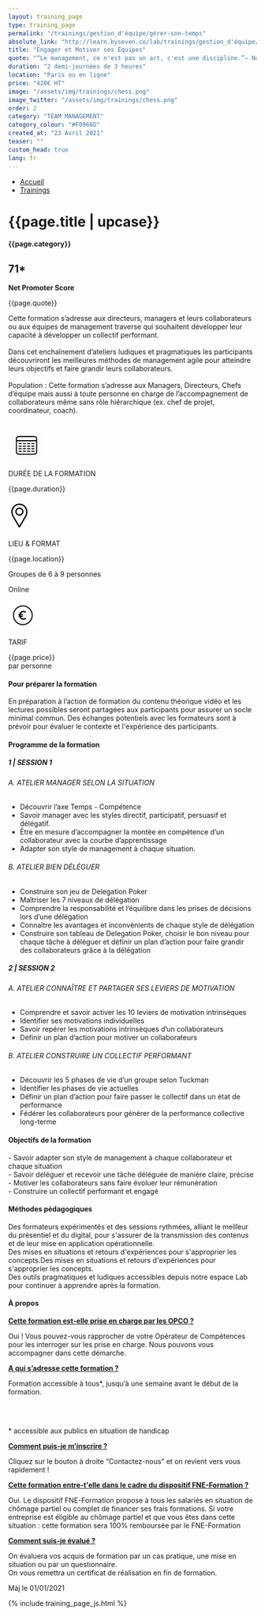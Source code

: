 ```yaml
---
layout: training_page
type: training_page
permalink: "/trainings/gestion_d'équipe/gérer-son-temps"
absolute_link: "http://learn.byseven.co/lab/trainings/gestion_d'équipe/gérer-son-temps"
title: "Engager et Motiver ses Équipes"
quote: "“Le management, ce n'est pas un art, c'est une discipline.”– Noel Goutard"
duration: "2 demi-journées de 3 heures"
location: "Paris ou en ligne"
price: "420€ HT"
image: "/assets/img/trainings/chess.png"
image_twitter: "/assets/img/trainings/chess.png"
order: 2
category: "TEAM MANAGEMENT"
category_colour: "#F0966D"
created_at: "23 Avril 2021"
teaser: ""
custom_head: true
lang: fr
---
```


<div class="trainings-breadcrumb">
  <nav aria-label="Breadcrumb" class="breadcrumb">
    <ul>
        <li><a href="/">Accueil</a></li>
        <li><a href="/trainings">Trainings</a></li>
    </ul>
  </nav>
</div>
<div class="training-page-main">
  <div class="training-page-main-banner">
    <div class="training-page-main-banner-left">
      <div>
        <h1 class="training-page-main-banner-left-title">{{page.title | upcase}}</h1>
        <div class='category-score'><h4 class="training-page-main-banner-left-category" style="background: {{page.category_colour}};">{{page.category}}</h4>
          <div class='net-promote-score'><h2>71<span>&#42;</span></h2>
          <p><strong>Net Promoter Score</strong></p>
          </div>
        </div>
        <p class="training-page-main-banner-left-quote">{{page.quote}}</p>
      </div>
      <p class="training-page-main-banner-left-description">Cette formation s’adresse aux directeurs, managers et leurs collaborateurs ou aux équipes de management traverse qui souhaitent développer leur capacité à développer un collectif performant.<br><br>
      Dans cet enchaînement d’ateliers ludiques et pragmatiques les participants découvriront les meilleures méthodes de management agile pour atteindre leurs objectifs et faire grandir leurs collaborateurs.<br><br><span>Population :</span> Cette formation s’adresse aux Managers, Directeurs, Chefs d’équipe mais aussi à toute personne en charge de l’accompagnement de collaborateurs même sans rôle hiérarchique (ex. chef de projet, coordinateur, coach).
      </p>
    </div>
    <div class="training-page-main-banner-right">
      <img src="{{page.image}}" alt="">
    </div>
  </div>
</div>
<div class="training-page-infos" style="background: {{page.category_colour}};">
  <div class="training-pages-infos-date">
    <img src="/assets/img/PICTO_DATE.png" alt="" class='training-page-picto'>
    <div class="traning-pages-info-text">
        <p>DURÉE DE LA FORMATION</p>
        <p>{{page.duration}}</p>
    </div>
  </div>
  <div class="training-pages-infos-place">
    <img src="/assets/img/PICTO_LIEU.png" alt="" class='training-page-picto'>
    <div class="traning-pages-info-text">
        <p>LIEU & FORMAT</p>
        <p>{{page.location}}</p>
        <p>Groupes de 6 à 9 personnes</p>
        <p>Online</p>
    </div>
  </div>
  <div class="training-pages-infos-price">
    <img src="/assets/img/PICTO_TARIFS.png" alt="" class='training-page-picto'>
    <div class="traning-pages-info-text">
        <p class="align">TARIF</p>
        <p>{{page.price}} <br>par personne</p>
    </div>
  </div>
</div>
<div class="training-page-main-description">
  <div class="training-page-main-description-left" >
    <h4 style="text-decoration-color: {{page.category_colour}};">Pour préparer la formation</h4>
    <p>En préparation à l’action de formation du contenu théorique vidéo et les lectures possibles seront partagées aux participants pour assurer un socle minimal commun. Des échanges potentiels avec les formateurs sont à prévoir pour évaluer le contexte et l'expérience des participants.</p>
    <h4 style="text-decoration-color: {{page.category_colour}};">Programme de la formation</h4>
    <h5 style="color: {{page.category_colour}};">1 | SESSION 1</h5>
    <h6>A. ATELIER MANAGER SELON LA SITUATION</h6>
    <ul>
      <li>Découvrir l’axe Temps - Compétence</li>
      <li>Savoir manager avec les styles directif, participatif, persuasif et délégatif.</li>
      <li>Être en mesure d’accompagner la montée en compétence d’un collaborateur avec la courbe d’apprentissage</li>
      <li>Adapter son style de management à chaque situation.</li>
    </ul>
    <h6>B. ATELIER BIEN DÉLÉGUER</h6>
    <ul>
      <li>Construire son jeu de Delegation Poker</li>
      <li>Maîtriser les 7 niveaux de délégation</li>
      <li>Comprendre la responsabilité et l’équilibre dans les prises de décisions lors d’une délégation</li>
      <li>Connaître les avantages et inconvénients de chaque style de délégation</li>
      <li>Construire son tableau de Delegation Poker, choisir le bon niveau pour chaque tâche à déléguer et définir un plan d’action pour faire grandir des collaborateurs grâce à la délégation</li>
    </ul>
    <h5 style="color: {{page.category_colour}};">2 | SESSION 2</h5>
    <h6>A. ATELIER CONNAÎTRE ET PARTAGER SES LEVIERS DE MOTIVATION</h6>
    <ul>
      <li>Comprendre et savoir activer les 10 leviers de motivation intrinsèques</li>
      <li>Identifier ses motivations individuelles</li>
      <li>Savoir repérer les motivations intrinsèques d’un collaborateurs</li>
      <li>Définir un plan d’action pour motiver un collaborateurs</li>
    </ul>
    <h6>B. ATELIER CONSTRUIRE UN COLLECTIF PERFORMANT</h6>
    <ul>
      <li>Découvrir les 5 phases de vie d’un groupe selon Tuckman</li>
      <li>Identifier les phases de vie actuelles</li>
      <li>Définir un plan d’action pour faire passer le collectif dans un état de performance</li>
      <li>Fédérer les collaborateurs pour générer de la performance collective long-terme</li>
    </ul>
  </div>
  <div class="training-page-main-description-right etre_inspiré_et_inspirant">
    <div>
      <h4 style="text-decoration-color: {{page.category_colour}};">Objectifs de la formation</h4>
      <p>
        - Savoir adapter son style de management à chaque collaborateur et chaque situation<br>
        - Savoir déléguer et recevoir une tâche déléguée de manière claire, précise<br>
        - Motiver les collaborateurs sans faire évoluer leur rémunération<br>
        - Construire un collectif performant et engagé
      </p>
      <h4 style="text-decoration-color: {{page.category_colour}};">Méthodes pédagogiques</h4>
      <p>
        Des formateurs expérimentés et des sessions rythmées, alliant le meilleur du présentiel et du digital, pour s'assurer de la transmission des contenus et de leur mise en application opérationnelle. <br>
        Des mises en situations et retours d'expériences pour s'approprier les concepts.Des mises en situations et retours d'expériences pour s'approprier les concepts. <br>
        Des outils pragmatiques et ludiques accessibles depuis notre espace Lab pour continuer à apprendre après la formation.
      </p>
      <h4 style="text-decoration-color: {{page.category_colour}};">À propos</h4>
      <div class="training-page-faq-element">
        <a class='training-page-faq-question-link' data-toggle="collapse" href="#collapse1" role="button" aria-expanded="false" aria-controls="collapse1" style="color: {{page.category_colour}};">
          <div class="training-page-faq-question flex-row-between-centered">
            <p><strong>Cette formation est-elle prise en charge par les OPCO ?</strong></p>
            <i class="fas fa-angle-down fa-2x"></i>
            <i class="fas fa-angle-up fa-2x hidden"></i>
          </div>
        </a>
        <div class="training-page-faq-answer collapse" id="collapse1">
          <p>Oui ! Vous pouvez-vous rapprocher de votre Opérateur de Compétences pour les interroger sur les prise en charge. Nous pouvons vous accompagner dans cette démarche.</p>
        </div>
      </div>
      <div class="training-page-faq-element">
        <a class='training-page-faq-question-link' data-toggle="collapse" href="#collapse2" role="button" aria-expanded="false" aria-controls="collapse2" style="color: {{page.category_colour}};">
          <div class="training-page-faq-question flex-row-between-centered">
            <p><strong>A qui s’adresse cette formation ?</strong></p>
            <i class="fas fa-angle-down fa-2x"></i>
            <i class="fas fa-angle-up fa-2x hidden"></i>
          </div>
        </a>
        <div class="training-page-faq-answer collapse" id="collapse2">
          <p>Formation accessible à tous*, jusqu’à une semaine avant le début de la formation.</p><br><br>
          <p> * accessible aux publics en situation de handicap</p>
        </div>
      </div>
      <div class="training-page-faq-element">
        <a class='training-page-faq-question-link' data-toggle="collapse" href="#collapse3" role="button" aria-expanded="false" aria-controls="collapse3" style="color: {{page.category_colour}};">
          <div class="training-page-faq-question flex-row-between-centered">
            <p><strong>Comment puis-je m’inscrire ?</strong></p>
            <i class="fas fa-angle-down fa-2x"></i>
            <i class="fas fa-angle-up fa-2x hidden"></i>
          </div>
        </a>
        <div class="training-page-faq-answer collapse" id="collapse3">
          <p>Cliquez sur le bouton à droite “Contactez-nous” et on revient vers vous rapidement !</p>
        </div>
      </div>
      <div class="training-page-faq-element">
        <a class='training-page-faq-question-link' data-toggle="collapse" href="#collapse4" role="button" aria-expanded="false" aria-controls="collapse4" style="color: {{page.category_colour}};">
          <div class="training-page-faq-question flex-row-between-centered">
            <p><strong>Cette formation entre-t'elle dans le cadre du dispositif FNE-Formation ?</strong></p>
            <i class="fas fa-angle-down fa-2x"></i>
            <i class="fas fa-angle-up fa-2x hidden"></i>
          </div>
        </a>
        <div class="training-page-faq-answer collapse" id="collapse4">
          <p>Oui. Le dispositif FNE-Formation propose à tous les salariés en situation de chômage partiel ou complet de financer ses frais formations. Si votre entreprise est éligible au chômage partiel et que vous êtes dans cette situation : cette formation sera 100% remboursée par le FNE-Formation</p>
        </div>
      </div>
      <div class="training-page-faq-element">
        <a class='training-page-faq-question-link' data-toggle="collapse" href="#collapse5" role="button" aria-expanded="false" aria-controls="collapse4" style="color: {{page.category_colour}};">
          <div class="training-page-faq-question flex-row-between-centered">
            <p><strong>Comment suis-je évalué ?</strong></p>
            <i class="fas fa-angle-down fa-2x"></i>
            <i class="fas fa-angle-up fa-2x hidden"></i>
          </div>
        </a>
        <div class="training-page-faq-answer collapse" id="collapse5">
          <p>On évaluera vos acquis de formation par un cas pratique, une mise en situation ou par un questionnaire.<br>
          On vous remettra un certificat de réalisation en fin de formation.</p>
        </div>
      </div>
      <div class="training-additional-info">
        <p>Màj le 01/01/2021</p>
      </div>
    </div>
  </div>
</div>

{% include training_page_js.html %}
